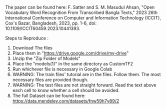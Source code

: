 The paper can be found here: 
F. Satter and S. M. Masudul Ahsan, "Open Vocabulary Word Recognition From Transcribed Bangla Texts," 2023 26th International Conference on Computer and Information Technology (ICCIT), Cox's Bazar, Bangladesh, 2023, pp. 1-6, doi: 10.1109/ICCIT60459.2023.10441393.

Steps to Reproduce : 
1. Download The files
2. Place them in "https://drive.google.com/drive/my-drive"
3. Unzip the "Zip Folder of Models"
4. Place the "models(1)" in the same directory as CustomTF2
5. Run whichever file is necessary in Google Colab
6. WARNING: The train files' tutorial are in the files. Follow them. The most necessary files are provided though.
7. WARNING: The test files are not straight forward. Read the text above each cell to know whether a cell should be avoided.
8. The full Dataset can be found here: https://data.mendeley.com/datasets/fnw59h7y89/2
